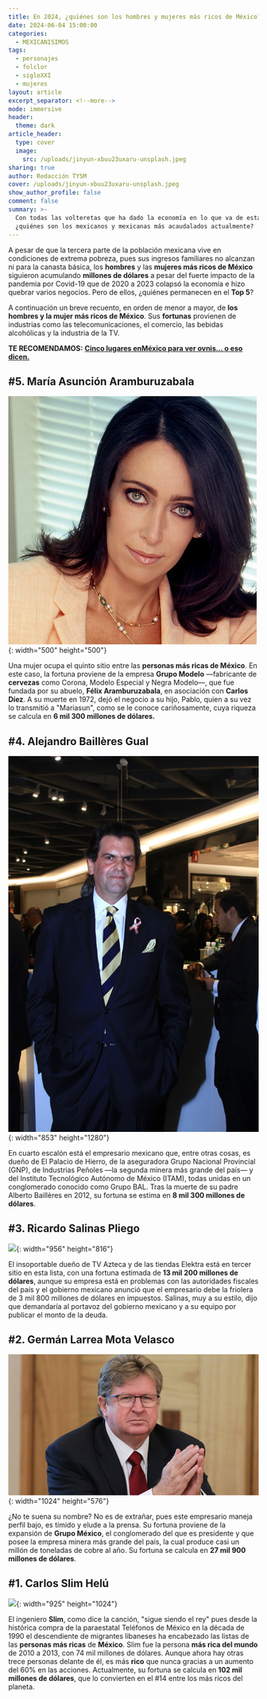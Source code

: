 ```yaml
---
title: En 2024, ¿quiénes son los hombres y mujeres más ricos de México?
date: 2024-06-04 15:00:00
categories:
  - MEXICANISIMOS
tags:
  - personajes
  - folclor
  - sigloXXI
  - mujeres
layout: article
excerpt_separator: <!--more-->
mode: immersive
header:
  theme: dark
article_header:
  type: cover
  image:
    src: /uploads/jinyun-xbuu23uxaru-unsplash.jpeg
sharing: true
author: Redacción TYSM
cover: /uploads/jinyun-xbuu23uxaru-unsplash.jpeg
show_author_profile: false
comment: false
summary: >-
  Con todas las volteretas que ha dado la economía en lo que va de esta décadas,
  ¿quiénes son los mexicanos y mexicanas más acaudalados actualmente?
---
```

A pesar de que la tercera parte de la población mexicana vive en condiciones de extrema pobreza, pues sus ingresos familiares no alcanzan ni para la canasta básica, los **hombres** y las **mujeres más ricos de México** siguieron acumulando **millones de dólares** a pesar del fuerte impacto de la pandemia por Covid-19 que de 2020 a 2023 colapsó la economía e hizo quebrar varios negocios. Pero de ellos, ¿quiénes permanecen en el **Top 5**?

A continuación un breve recuento, en orden de menor a mayor, de **los hombres y la mujer más ricos de México**. Sus **fortunas** provienen de industrias como las telecomunicaciones, el comercio, las bebidas alcohólicas y la industria de la TV.

**TE RECOMENDAMOS:** [**Cinco lugares enMéxico para ver ovnis… o eso dicen.**](https://blog.tonoysumariachi.com/mexicanisimos/2023/11/22/cinco-lugares-en-m%C3%A9xico-para-ver-ovnis-o-eso-dicen.html)

## \#5. María Asunción Aramburuzabala

![](/uploads/maria-asuncion-aramburuzabala-larregui.jpeg){: width="500" height="500"}

Una mujer ocupa el quinto sitio entre las **personas más ricas de México**. En este caso, la fortuna proviene de la empresa **Grupo Modelo** —fabricante de **cervezas** como Corona, Modelo Especial y Negra Modelo—, que fue fundada por su abuelo, **Félix Aramburuzabala**, en asociación con **Carlos Díez**. A su muerte en 1972, dejó el negocio a su hijo, Pablo, quien a su vez lo transmitió a "Mariasun", como se le conoce cariñosamente, cuya riqueza se calcula en **6 mil 300 millones de dólares.**

## \#4. Alejandro Baillères Gual

![](/uploads/alejandro-bailleres-gual-continue-frente.jpeg){: width="853" height="1280"}

En cuarto escalón está el empresario mexicano que, entre otras cosas, es dueño de El Palacio de Hierro, de la aseguradora Grupo Nacional Provincial (GNP), de Industrias Peñoles —la segunda minera más grande del país— y del Instituto Tecnológico Autónomo de México (ITAM), todas unidas en un conglomerado conocido como Grupo BAL. Tras la muerte de su padre Alberto Baillères en 2012, su fortuna se estima en **8 mil 300 millones de dólares**.

## \#3. Ricardo Salinas Pliego

![](https://upload.wikimedia.org/wikipedia/commons/3/32/Ricardo_Salinas_Pliego_2020-1.jpg){: width="956" height="816"}

El insoportable dueño de TV Azteca y de las tiendas Elektra está en tercer sitio en esta lista, con una fortuna estimada de **13 mil 200 millones de dólares**, aunque su empresa está en problemas con las autoridades fiscales del país y el gobierno mexicano anunció que el empresario debe la friolera de 3 mil 800 millones de dólares en impuestos. Salinas, muy a su estilo, dijo que demandaría al portavoz del gobierno mexicano y a su equipo por publicar el monto de la deuda.

## \#2. Germán Larrea Mota Velasco

![](/uploads/germanlarrea.jpeg){: width="1024" height="576"}

¿No te suena su nombre? No es de extrañar, pues este empresario maneja perfil bajo, es tímido y elude a la prensa. Su fortuna proviene de la expansión de **Grupo México**, el conglomerado del que es presidente y que posee la empresa minera más grande del país, la cual produce casi un millón de toneladas de cobre al año. Su fortuna se calcula en **27 mil 900 millones de dólares**.

## \#1. Carlos Slim Helú

![](https://upload.wikimedia.org/wikipedia/commons/thumb/f/fe/Carlos_Slim_%2841952787601%29.jpg/925px-Carlos_Slim_%2841952787601%29.jpg){: width="925" height="1024"}

El ingeniero **Slim**, como dice la canción, "sigue siendo el rey" pues desde la histórica compra de la paraestatal Teléfonos de México en la década de 1990 el descendiente de migrantes libaneses ha encabezado las listas de las **personas más ricas** de **México**. Slim fue la persona **más rica del mundo** de 2010 a 2013, con 74 mil millones de dólares. Aunque ahora hay otras trece personas delante de él, es más **rico** que nunca gracias a un aumento del 60% en las acciones. Actualmente, su fortuna se calcula en **102 mil millones de dólares**, que lo convierten en el \#14 entre los más ricos del planeta.

&nbsp;